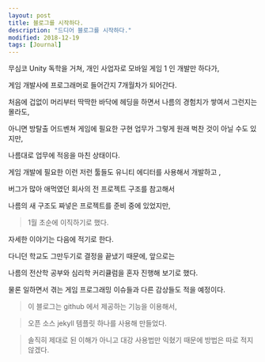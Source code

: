```yaml
---
layout: post
title: 블로그를 시작하다. 
description: "드디어 블로그를 시작하다."
modified: 2018-12-19
tags: [Journal]
---
```


무심코 Unity 독학을 거쳐, 개인 사업자로 모바일 게임 1 인 개발만 하다가,
 
게임 개발사에 프로그래머로 들어간지 7개월차가 되어간다. 

처음에 겁없이 머리부터 딱딱한 바닥에 헤딩을 하면서 나름의 경험치가 쌓여서 그런지는 몰라도, 

아니면 방탈출 어드벤쳐 게임에 필요한 구현 업무가 그렇게 원래 벅찬 것이 아닐 수도 있지만, 

나름대로 업무에 적응을 마친 상태이다. 

게임 개발에 필요한 이런 저런 툴들도 유니티 에디터를 사용해서 개발하고 , 

버그가 많아 애먹였던 회사의 전 프로젝트 구조를 참고해서 

나름의 새 구조도 짜넣은 프로젝트를 준비 중에 있었지만, 

> 1월 초순에 이직하기로 했다. 

자세한 이야기는 다음에 적기로 한다.

다니던 학교도 그만두기로 결정을 끝냈기 때문에, 앞으로는 

나름의 전산학 공부와 심리학 커리큘럼을 혼자 진행해 보기로 했다. 

물론 일하면서 겪는 게임 프로그래밍 이슈들과 다른 감상들도 적을 예정이다.

> 이 블로그는 github 에서 제공하는 기능을 이용해서,

> 오픈 소스 jekyll 템플릿 하나를 사용해 만들었다.

> 솔직히 제대로 된 이해가 아니고 대강 사용법만 익혔기 때문에 방법은 따로 적지 않겠다.
